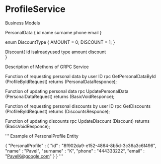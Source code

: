 # ProfileService

Business Models

 PersonalData {
   id 
   name 
   surname 
   phone 
   email 
}

enum DiscountType {
	AMOUNT = 0;
	DISCOUNT = 1;
}

 Discount{
	 id
	 isalreadyused
	 type 
	 amount 
	 discount 	
}

Description of Methons of GRPC Service


Function of requesting personal data by user ID
    rpc GetPersonalDataById (ProfileByIdRequest) returns (PersonalDataResponce);

Function of updating personal data
  rpc UpdatePersonalData (PersonalDataRequest) returns (BasicVoidResponce);

Function of requesting personal discounts by user ID
  rpc GetDiscounts (ProfileByIdRequest) returns (DiscountsResponce);
  
Function of updating discounts
  rpc UpdateDiscount (Discount) returns (BasicVoidResponce);
  
  '''
  Example of PersonalProfile Entity
  
  {
	"PersonalProfile" : 
	{
   "id" : "8f902da9-e152-4864-8b5d-3c36a3c6f496",
   "name" : "Pavel",
   "surname" : "K",
   "phone" : "444333222",
   "email" : "PavelK@google.com"
}
}
'''
  
  
